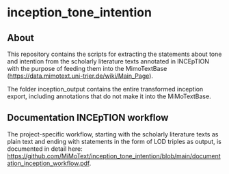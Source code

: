 # inception_tone_intention

## About

This repository contains the scripts for extracting the statements about tone and intention from the scholarly literature texts annotated in INCEpTION with the purpose of feeding them into the MimoTextBase (https://data.mimotext.uni-trier.de/wiki/Main_Page).

The folder inception_output contains the entire transformed inception export, including annotations that do not make it into the MiMoTextBase.

## Documentation INCEpTION workflow

The project-specific workflow, starting with the scholarly literature texts as plain text and ending with statements in the form of LOD triples as output, is documented in detail here: https://github.com/MiMoText/inception_tone_intention/blob/main/documentation_inception_workflow.pdf.
